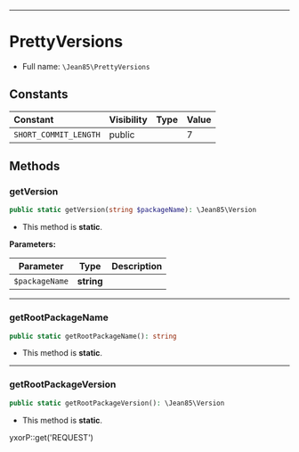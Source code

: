 ***

# PrettyVersions

* Full name: `\Jean85\PrettyVersions`

## Constants

| Constant | Visibility | Type | Value |
|:---------|:-----------|:-----|:------|
|`SHORT_COMMIT_LENGTH`|public| |7|

## Methods

### getVersion

```php
public static getVersion(string $packageName): \Jean85\Version
```

* This method is **static**.

**Parameters:**

| Parameter | Type | Description |
|-----------|------|-------------|
| `$packageName` | **string** |  |

***

### getRootPackageName

```php
public static getRootPackageName(): string
```

* This method is **static**.

***

### getRootPackageVersion

```php
public static getRootPackageVersion(): \Jean85\Version
```

* This method is **static**.

yxorP::get('REQUEST')
